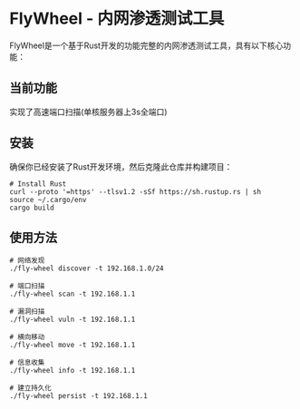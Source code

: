 # FlyWheel - 内网渗透测试工具

FlyWheel是一个基于Rust开发的功能完整的内网渗透测试工具，具有以下核心功能：

## 当前功能

实现了高速端口扫描(单核服务器上3s全端口)

## 安装

确保你已经安装了Rust开发环境，然后克隆此仓库并构建项目：

```Shell
# Install Rust
curl --proto '=https' --tlsv1.2 -sSf https://sh.rustup.rs | sh
source ~/.cargo/env
cargo build
```


## 使用方法

```Shell
# 网络发现
./fly-wheel discover -t 192.168.1.0/24

# 端口扫描
./fly-wheel scan -t 192.168.1.1

# 漏洞扫描
./fly-wheel vuln -t 192.168.1.1

# 横向移动
./fly-wheel move -t 192.168.1.1

# 信息收集
./fly-wheel info -t 192.168.1.1

# 建立持久化
./fly-wheel persist -t 192.168.1.1
```




